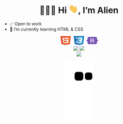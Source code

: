 <h1 align="center">👩🏻‍💻 Hi <img height="30px" src="./assets/hi.gif">, I’m Alien</h1> 


- ✅ Open to work
- 🌱 I’m currently learning HTML & CSS

 



 <div align="center">
<img  alt="Alienowy-HTML" height="30" width="40" src="https://raw.githubusercontent.com/devicons/devicon/master/icons/html5/html5-original.svg">
<img  alt="Alienowy-CSS" height="30" width="40" src="https://raw.githubusercontent.com/devicons/devicon/master/icons/css3/css3-original.svg">
<img  alt="Alienowy-Bootstrap" height="30" width="40"  src="https://raw.githubusercontent.com/devicons/devicon/master/icons/bootstrap/bootstrap-plain.svg">
</div>

<div align="center"> 
  <a href="https://www.linkedin.com/in/adrian-w%C4%85%C5%9B/" target="_blank"><img src="https://img.shields.io/badge/-LinkedIn-%230077B5?style=for-the-badge&logo=linkedin&logoColor=white" target="_blank"></a> 
  <a href = "mailto: alienadrianwas@gmail.com"><img src="https://img.shields.io/badge/-Gmail-%23333?style=for-the-badge&logo=gmail&logoColor=white" target="_blank"></a>
  </div>

<div align="center">
  <a href="https://github.com/Alienowy">
  <img height="180em" src="https://github-readme-stats.vercel.app/api/top-langs/?username=A&layout=compact&langs_count=7&theme=dark"/>
</div>


<div align="center"> 
 
  ![Snake animation](https://github.com/Alienowy/Alienowy/blob/output/github-contribution-grid-snake.svg)
 
</div>
